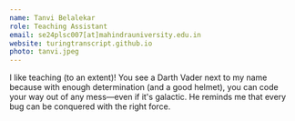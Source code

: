 ```yaml
---
name: Tanvi Belalekar
role: Teaching Assistant
email: se24plsc007[at]mahindrauniversity.edu.in
website: turingtranscript.github.io
photo: tanvi.jpeg
---
```


I like teaching (to an extent)! You see a Darth Vader next to my name because with enough determination (and a good helmet), you can code your way out of any mess—even if it's galactic. He reminds me that every bug can be conquered with the right force.
